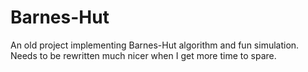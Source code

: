 # Barnes-Hut

An old project implementing Barnes-Hut algorithm and fun simulation. Needs to be rewritten much nicer when I get more time to spare.

